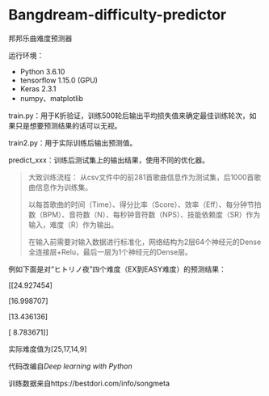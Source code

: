# Bangdream-difficulty-predictor
邦邦乐曲难度预测器

运行环境：

- Python 3.6.10
- tensorflow 1.15.0 (GPU)
- Keras 2.3.1
- numpy、matplotlib

train.py：用于K折验证，训练500轮后输出平均损失值来确定最佳训练轮次，如果只是想要预测结果的话可以无视。

train2.py：用于实际训练后输出预测值。

predict_xxx：训练后测试集上的输出结果，使用不同的优化器。

> 大致训练流程：
> 从csv文件中的前281首歌曲信息作为测试集，后1000首歌曲信息作为训练集。
>
> 以每首歌曲的时间（Time）、得分比率（Score）、效率（Eff）、每分钟节拍数（BPM）、音符数（N）、每秒钟音符数（NPS）、技能依赖度（SR）作为输入，难度（R）作为输出。
>
> 在输入前需要对输入数据进行标准化，网络结构为2层64个神经元的Dense全连接层+Relu，最后一层为1个神经元的Dense层。

例如下面是对“ヒトリノ夜”四个难度（EX到EASY难度）的预测结果：

[[24.927454]

 [16.998707]

 [13.436136]

 [ 8.783671]]

实际难度值为[25,17,14,9]





代码改编自*Deep learning with Python*

训练数据来自https://bestdori.com/info/songmeta